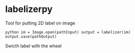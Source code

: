 # labelizerpy
Tool for putting 2D label on image

``python
im = Image.open(pathInput)
output = labelizer(im)
output.save(pathOutput)
``

Swicth label with the wheel
